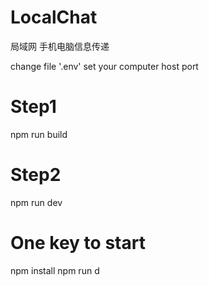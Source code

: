 # LocalChat
局域网 手机电脑信息传递

change file '.env' set your computer host port

# Step1
npm run build

# Step2
npm run dev

# One key to start
npm install
npm run d